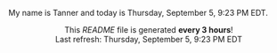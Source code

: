 My name is Tanner and today is Thursday, September 5, 9:23 PM EDT.

<p align="center">This <i>README</i> file is generated <b>every 3 hours</b>!</br>Last refresh: Thursday, September 5, 9:23 PM EDT<br /></p>
